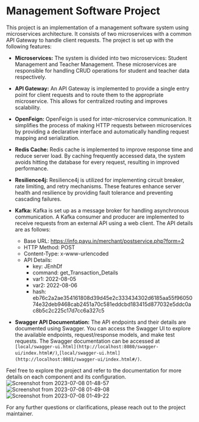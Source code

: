 # Management Software Project

This project is an implementation of a management software system using microservices architecture. It consists of two microservices with a common API Gateway to handle client requests. The project is set up with the following features:

- **Microservices:** The system is divided into two microservices: Student Management and Teacher Management. These microservices are responsible for handling CRUD operations for student and teacher data respectively.

- **API Gateway:** An API Gateway is implemented to provide a single entry point for client requests and to route them to the appropriate microservice. This allows for centralized routing and improves scalability.

- **OpenFeign:** OpenFeign is used for inter-microservice communication. It simplifies the process of making HTTP requests between microservices by providing a declarative interface and automatically handling request mapping and serialization.

- **Redis Cache:** Redis cache is implemented to improve response time and reduce server load. By caching frequently accessed data, the system avoids hitting the database for every request, resulting in improved performance.

- **Resilience4j:** Resilience4j is utilized for implementing circuit breaker, rate limiting, and retry mechanisms. These features enhance server health and resilience by providing fault tolerance and preventing cascading failures.

- **Kafka:** Kafka is set up as a message broker for handling asynchronous communication. A Kafka consumer and producer are implemented to receive requests from an external API using a web client. The API details are as follows:

  - Base URL: https://info.payu.in/merchant/postservice.php?form=2
  - HTTP Method: POST
  - Content-Type: x-www-urlencoded
  - API Details:
    - key: JEnhDf
    - command: get_Transaction_Details
    - var1: 2022-08-05
    - var2: 2022-08-06
    - hash: eb76c2a2ae354161808d39d45e2c333434302d6185aa55f9605074e32deb9468cab2451a70c581eddcbd183415d877032e5ddc0ac8b5c2c225c17d7cc6a327c5

- **Swagger API Documentation:** The API endpoints and their details are documented using Swagger. You can access the Swagger UI to explore the available endpoints, request/response models, and make test requests. The Swagger documentation can be accessed at `[local/swagger-ui.html](http://localhost:8080/swagger-ui/index.html#/)`,`[local/swagger-ui.html](http://localhost:8081/swagger-ui/index.html#/)`.

Feel free to explore the project and refer to the documentation for more details on each component and its configuration.
![Screenshot from 2023-07-08 01-48-57](https://github.com/cs-mshr/project-paynav/assets/95642555/d8fc5b54-2465-4a52-9362-be9b1844f667)
![Screenshot from 2023-07-08 01-49-08](https://github.com/cs-mshr/project-paynav/assets/95642555/8564a7dc-3855-48b1-889b-971c5f715430)
![Screenshot from 2023-07-08 01-49-22](https://github.com/cs-mshr/project-paynav/assets/95642555/28924bed-b69b-4323-aca6-4e8340034c39)

For any further questions or clarifications, please reach out to the project maintainer.
